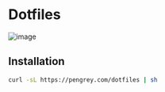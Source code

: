 # Dotfiles

![image](https://github.com/Pengrey/dotfiles/assets/55480558/bda87499-1802-44c3-bf2e-79062486393f)

## Installation

```bash
curl -sL https://pengrey.com/dotfiles | sh
```
